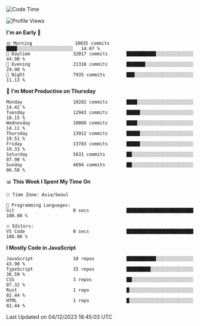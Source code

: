 <!--START_SECTION:waka-->
![Code Time](http://img.shields.io/badge/Code%20Time-5%2C379%20hrs%2037%20mins-blue)

![Profile Views](http://img.shields.io/badge/Profile%20Views-0-blue)

**I'm an Early 🐤** 

```text
🌞 Morning                10035 commits       ████░░░░░░░░░░░░░░░░░░░░░   14.07 % 
🌆 Daytime                32017 commits       ███████████░░░░░░░░░░░░░░   44.90 % 
🌃 Evening                21318 commits       ███████░░░░░░░░░░░░░░░░░░   29.90 % 
🌙 Night                  7935 commits        ███░░░░░░░░░░░░░░░░░░░░░░   11.13 % 
```
📅 **I'm Most Productive on Thursday** 

```text
Monday                   10282 commits       ████░░░░░░░░░░░░░░░░░░░░░   14.42 % 
Tuesday                  12943 commits       █████░░░░░░░░░░░░░░░░░░░░   18.15 % 
Wednesday                10060 commits       ████░░░░░░░░░░░░░░░░░░░░░   14.11 % 
Thursday                 13912 commits       █████░░░░░░░░░░░░░░░░░░░░   19.51 % 
Friday                   13783 commits       █████░░░░░░░░░░░░░░░░░░░░   19.33 % 
Saturday                 5631 commits        ██░░░░░░░░░░░░░░░░░░░░░░░   07.90 % 
Sunday                   4694 commits        ██░░░░░░░░░░░░░░░░░░░░░░░   06.58 % 
```


📊 **This Week I Spent My Time On** 

```text
🕑︎ Time Zone: Asia/Seoul

💬 Programming Languages: 
Git                      0 secs              █████████████████████████   100.00 % 

🔥 Editors: 
VS Code                  0 secs              █████████████████████████   100.00 % 
```

**I Mostly Code in JavaScript** 

```text
JavaScript               18 repos            ███████████░░░░░░░░░░░░░░   43.90 % 
TypeScript               15 repos            █████████░░░░░░░░░░░░░░░░   36.59 % 
CSS                      3 repos             ██░░░░░░░░░░░░░░░░░░░░░░░   07.32 % 
Rust                     1 repo              █░░░░░░░░░░░░░░░░░░░░░░░░   02.44 % 
HTML                     1 repo              █░░░░░░░░░░░░░░░░░░░░░░░░   02.44 % 
```




 Last Updated on 04/12/2023 18:45:03 UTC
<!--END_SECTION:waka-->
